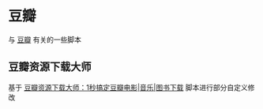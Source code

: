 # 豆瓣

与 [豆瓣](www.douban.com) 有关的一些脚本

## 豆瓣资源下载大师

基于 [豆瓣资源下载大师：1秒搞定豆瓣电影|音乐|图书下载](https://greasyfork.org/zh-CN/scripts/329484) 脚本进行部分自定义修改

